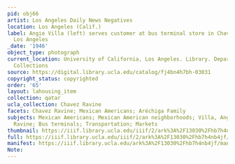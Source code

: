 ```yaml
---
pid: obj66
artist: Los Angeles Daily News Negatives
location: Los Angeles (Calif.)
label: Angie Villa (left) serves customer at bus terminal store in Chavez Ravine,
  Los Angeles
_date: '1946'
object_type: photograph
current_location: University of California, Los Angeles. Library. Department of Special
  Collections
source: https://digital.library.ucla.edu/catalog/fj4bn4h7bh-03031
copyright_status: copyrighted
order: '65'
layout: lahousing_item
collection: qatar
ucla_collection: Chavez Ravine
facets: Chavez Ravine; Mexican Americans; Aréchiga Family
subjects: Mexican Americans; Mexican American neighborhoods; Villa, Angie; Chavez
  Ravine; Bus terminals; Transportation; Markets
thumbnail: https://iiif.library.ucla.edu/iiif/2/ark%3A%2F13030%2Fhb7h4nb4jf/full/250,/0/default.jpg
full: https://iiif.library.ucla.edu/iiif/2/ark%3A%2F13030%2Fhb7h4nb4jf/full/full/0/default.jpg
manifest: https://iiif.library.ucla.edu/ark%3A%2F13030%2Fhb7h4nb4jf/manifest?_ga=2.37239330.36328476.1612895345-1908922945.1612292999
Note: 
---
```


